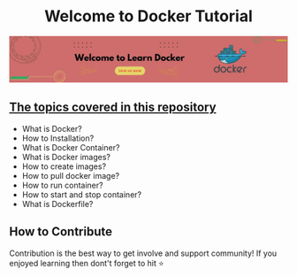 # <div align="center">Welcome to Docker Tutorial
![banner](./banner.jpg)
</div>

## [The topics covered in this repository](Learn-Docker.md)
- What is Docker?
- How to Installation?
- What is Docker Container?
- What is Docker images?
- How to create images?
- How to pull docker image?
- How to run container?
- How to start and stop container?
- What is Dockerfile?

 ## How to Contribute 
 Contribution is the best way to get involve and support community! If you enjoyed learning then dont't forget to hit ⭐